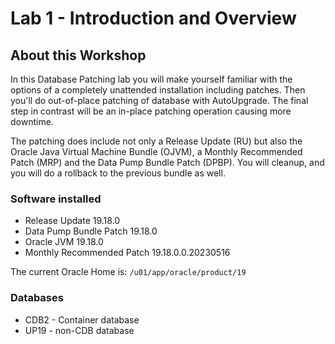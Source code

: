 # Lab 1 - Introduction and Overview

## About this Workshop
In this Database Patching lab you will make yourself familiar with the options of a completely unattended installation including patches. Then you'll do out-of-place patching of database with AutoUpgrade. The final step in contrast will be an in-place patching operation causing more downtime.

The patching does include not only a Release Update (RU) but also the Oracle Java Virtual Machine Bundle (OJVM), a Monthly Recommended Patch (MRP) and the Data Pump Bundle Patch (DPBP). You will cleanup, and you will do a rollback to the previous bundle as well.

### Software installed
- Release Update 19.18.0
- Data Pump Bundle Patch 19.18.0
- Oracle JVM 19.18.0
- Monthly Recommended Patch 19.18.0.0.20230516

The current Oracle Home is: `/u01/app/oracle/product/19`

### Databases
- CDB2 - Container database
- UP19 - non-CDB database


